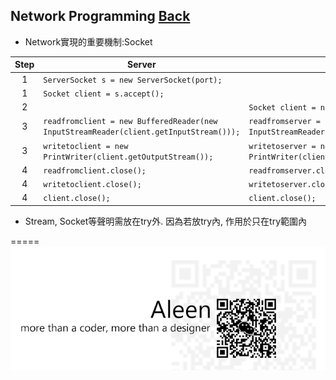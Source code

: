 ## Network Programming [Back](./../Java.md)
- Network實現的重要機制:Socket

Step|Server|Client
:----:|------|------
1|```ServerSocket s = new ServerSocket(port);```|
1|```Socket client = s.accept();```|
2||```Socket client = new Socket(host, port);```
3|```readfromclient = new BufferedReader(new InputStreamReader(client.getInputStream()));```|```readfromserver = new BufferedReader(new InputStreamReader(socket.getInputStream()));```
3|```writetoclient = new PrintWriter(client.getOutputStream());```|```writetoserver = new PrintWriter(client.getOutputStream());```
4|```readfromclient.close();```|```readfromserver.close();```
4|```writetoclient.close();```|```writetoserver.close();```
4|```client.close();```|```client.close();```

- Stream, Socket等聲明需放在try外. 因為若放try內, 作用於只在try範圍內

=====
<a href="http://aleen42.github.io/" target="_blank" ><img src="./../../../pic/tail.gif"></a>
